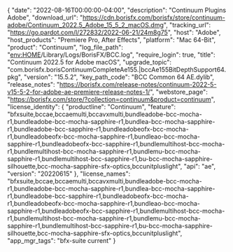 {
  "date": "2022-08-16T00:00:00-04:00",
  "description": "Continuum Plugins Adobe",
  "download_url": "https://cdn.borisfx.com/borisfx/store/continuum-adobe/Continuum_2022.5_Adobe_15_5_2_macOS.dmg",
  "tracking_url": "https://go.pardot.com/l/272832/2022-06-21/24m8g75",
  "host": "Adobe",
  "host_products": "Premiere Pro, After Effects",
  "platform": "Mac 64-Bit",
  "product": "Continuum",
  "log_file_path": "<env:HOME>/Library/Logs/BorisFX/BCC.log",
  "require_login": true,
  "title": "Continuum 2022.5 for Adobe macOS",
  "upgrade_topic": "com.borisfx.borisContinuumCompleteAe155.|bccAe155BitDepthSupport64.pkg",
  "version": "15.5.2",
  "key_path_code": "BCC Common 64 AE.dylib",
  "release_notes": "https://borisfx.com/release-notes/continuum-2022-5-v15-5-2-for-adobe-ae-premiere-release-notes-1/",
  "webstore_page": "https://borisfx.com/store/?collection=continuum&product=continuum",
  "license_identity": {
    "productline": "Continuum",
    "feature": "bfxsuite,bccae,bccaemulti,bccavxmulti,bundleadobe-bcc-mocha-r1,bundleadobe-bcc-mocha-sapphire-r1,bundlea-bcc-mocha-sapphire-r1,bundleadobe-bcc-sapphire-r1,bundleadobeofx-bcc-mocha-r1,bundleadobeofx-bcc-mocha-sapphire-r1,bundleao-bcc-mocha-sapphire-r1,bundleadobeofx-bcc-sapphire-r1,bundlemultihost-bcc-mocha-r1,bundlemultihost-bcc-mocha-sapphire-r1,bundlemu-bcc-mocha-sapphire-r1,bundlemultihost-bcc-sapphire-r1,bu-bcc-mocha-sapphire-silhouette,bcc-mocha-sapphire-sfx-optics,bccunitpluslight",
    "api": "ae",
    "version": "20220615"
  },
  "license_names": "bfxsuite,bccae,bccaemulti,bccavxmulti,bundleadobe-bcc-mocha-r1,bundleadobe-bcc-mocha-sapphire-r1,bundlea-bcc-mocha-sapphire-r1,bundleadobe-bcc-sapphire-r1,bundleadobeofx-bcc-mocha-r1,bundleadobeofx-bcc-mocha-sapphire-r1,bundleao-bcc-mocha-sapphire-r1,bundleadobeofx-bcc-sapphire-r1,bundlemultihost-bcc-mocha-r1,bundlemultihost-bcc-mocha-sapphire-r1,bundlemu-bcc-mocha-sapphire-r1,bundlemultihost-bcc-sapphire-r1,bu-bcc-mocha-sapphire-silhouette,bcc-mocha-sapphire-sfx-optics,bccunitpluslight",
  "app_mgr_tags": "bfx-suite current"
}
